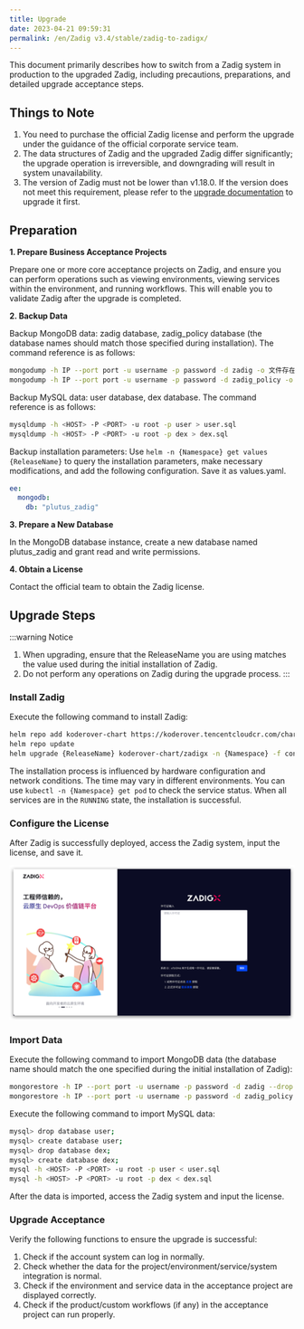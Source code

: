 ```yaml
---
title: Upgrade
date: 2023-04-21 09:59:31
permalink: /en/Zadig v3.4/stable/zadig-to-zadigx/
---
```


This document primarily describes how to switch from a Zadig system in production to the upgraded Zadig, including precautions, preparations, and detailed upgrade acceptance steps.

## Things to Note

1. You need to purchase the official Zadig license and perform the upgrade under the guidance of the official corporate service team.
2. The data structures of Zadig and the upgraded Zadig differ significantly; the upgrade operation is irreversible, and downgrading will result in system unavailability.
3. The version of Zadig must not be lower than v1.18.0. If the version does not meet this requirement, please refer to the [upgrade documentation](/en/Zadig%20v3.4/release-notes/v1.18.0/) to upgrade it first.

## Preparation

**1. Prepare Business Acceptance Projects**

Prepare one or more core acceptance projects on Zadig, and ensure you can perform operations such as viewing environments, viewing services within the environment, and running workflows. This will enable you to validate Zadig after the upgrade is completed.

**2. Backup Data**

Backup MongoDB data: zadig database, zadig_policy database (the database names should match those specified during installation). The command reference is as follows:

``` bash
mongodump -h IP --port port -u username -p password -d zadig -o 文件存在路径
mongodump -h IP --port port -u username -p password -d zadig_policy -o 文件存在路径
```

Backup MySQL data: user database, dex database. The command reference is as follows:
``` bash
mysqldump -h <HOST> -P <PORT> -u root -p user > user.sql
mysqldump -h <HOST> -P <PORT> -u root -p dex > dex.sql
```

Backup installation parameters: Use `helm -n {Namespace} get values {ReleaseName}` to query the installation parameters, make necessary modifications, and add the following configuration. Save it as values.yaml.

``` yaml
ee:
  mongodb:
    db: "plutus_zadig"
```

**3. Prepare a New Database**

In the MongoDB database instance, create a new database named plutus_zadig and grant read and write permissions.

**4. Obtain a License**

Contact the official team to obtain the Zadig license.

## Upgrade Steps
:::warning Notice
1. When upgrading, ensure that the ReleaseName you are using matches the value used during the initial installation of Zadig.
2. Do not perform any operations on Zadig during the upgrade process.
:::

### Install Zadig

Execute the following command to install Zadig:

``` bash
helm repo add koderover-chart https://koderover.tencentcloudcr.com/chartrepo/chart
helm repo update
helm upgrade {ReleaseName} koderover-chart/zadigx -n {Namespace} -f config.yaml
```

The installation process is influenced by hardware configuration and network conditions. The time may vary in different environments. You can use `kubectl -n {Namespace} get pod` to check the service status. When all services are in the `RUNNING` state, the installation is successful.

### Configure the License

After Zadig is successfully deployed, access the Zadig system, input the license, and save it.

![Install](../../../_images/install_3.png)

### Import Data

Execute the following command to import MongoDB data (the database name should match the one specified during the initial installation of Zadig):

``` bash
mongorestore -h IP --port port -u username -p password -d zadig --drop file path
mongorestore -h IP --port port -u username -p password -d zadig_policy --drop file path
```

Execute the following command to import MySQL data:

``` bash
mysql> drop database user;
mysql> create database user;
mysql> drop database dex;
mysql> create database dex;
mysql -h <HOST> -P <PORT> -u root -p user < user.sql
mysql -h <HOST> -P <PORT> -u root -p dex < dex.sql
```

After the data is imported, access the Zadig system and input the license.

### Upgrade Acceptance

Verify the following functions to ensure the upgrade is successful:
1. Check if the account system can log in normally.
2. Check whether the data for the project/environment/service/system integration is normal.
3. Check if the environment and service data in the acceptance project are displayed correctly.
4. Check if the product/custom workflows (if any) in the acceptance project can run properly.